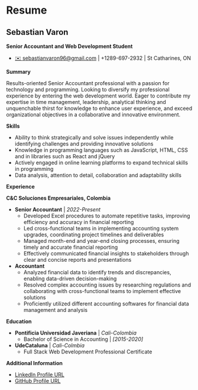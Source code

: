 # Resume

## Sebastian Varon

**Senior Accountant and Web Development Student**

* [✉️ sebastianvaron96@gmail.com](mailto:sebastianvaron96@gmail.com) |  +1289-697-2932 | St Catharines, ON

**Summary**

Results-oriented Senior Accountant professional with a passion for technology and programming. Looking to diversify my professional experience by entering the web development world. Eager to contribute my expertise in time management, leadership, analytical thinking and unquenchable thirst for knowledge to enhance user experience, and exceed organizational objectives in a collaborative and innovative environment.

**Skills**

* Ability to think strategically and solve issues independently while identifying challenges and providing innovative solutions
* Knowledge in programming languages such as JavaScript, HTML, CSS and in libraries such as React and jQuery
* Actively engaged in online learning platforms to expand technical skills in programming
* Data analysis, attention to detail, collaboration and adaptability skills

**Experience**

**C&C Soluciones Empresariales, Colombia**

* **Senior Accountant** | *2022-Present*
    * Developed Excel procedures to automate repetitive tasks, improving efficiency and accuracy in financial reporting
    * Led cross-functional teams in implementing accounting system upgrades, coordinating project timelines and deliverables
    * Managed month-end and year-end closing processes, ensuring timely and accurate financial reporting
    * Effectively communicated financial insights to stakeholders through clear and concise reports and presentations
* **Accountant**
    * Analyzed financial data to identify trends and discrepancies, enabling data-driven decision-making
    * Resolved complex accounting issues by researching regulations and collaborating with cross-functional teams to implement effective solutions
    * Proficiently utilized different accounting softwares for financial data management and analysis

**Education**

* **Pontificia Universidad Javeriana** | *Cali-Colombia*
    * Bachelor of Science in Accounting | *[2015-2020]*
* **UdeCataluna** | *Cali-Colmbia*
    * Full Stack Web Development Professional Certificate
 

**Additional Information**

* [LinkedIn Profile URL](https://www.linkedin.com/in/sebastian-varon-6bb14b2aa/)
* [GitHub Profile URL](https://github.com/svaronc)
